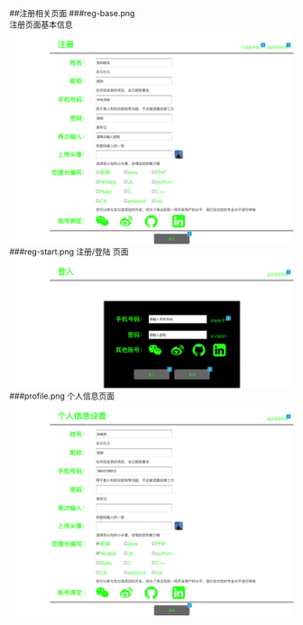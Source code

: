 ##注册相关页面
###reg-base.png  
注册页面基本信息
![reg-base.png](./imgs/reg-base.png)
###reg-start.png 
注册/登陆 页面
![reg-start.png](./imgs/reg-start.png)
###profile.png 
个人信息页面
![profile.png](./imgs/profile.png)  